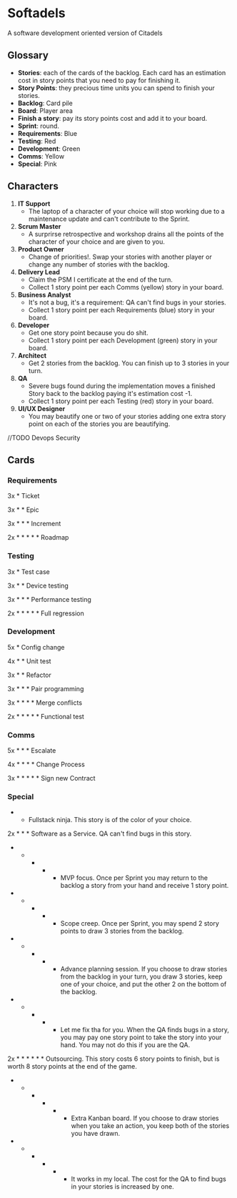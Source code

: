 # Softadels
A software development oriented version of Citadels

## Glossary
- **Stories**: each of the cards of the backlog. Each card has an estimation cost in story points that you need to pay for finishing it.
- **Story Points**: they precious time units you can spend to finish your stories.
- **Backlog**: Card pile
- **Board**: Player area
- **Finish a story**: pay its story points cost and add it to your board.
- **Sprint**: round.
- **Requirements**: Blue 
- **Testing**: Red
- **Development**: Green
- **Comms**: Yellow
- **Special**: Pink

## Characters
1. **IT Support**
    - The laptop of a character of your choice will stop working due to a maintenance update and can't contribute to the Sprint.
2. **Scrum Master**
    - A surprirse retrospective and workshop drains all the points of the character of your choice and are given to you.
3. **Product Owner**
    - Change of priorities!. Swap your stories with another player or change any number of stories with the backlog.
4. **Delivery Lead**
    - Claim the PSM I certificate at the end of the turn. 
    - Collect 1 story point per each Comms (yellow) story in your board.
5. **Business Analyst**
    - It's not a bug, it's a requirement: QA can't find bugs in your stories. 
    - Collect 1 story point per each Requirements (blue) story in your board.
6. **Developer**
    - Get one story point because you do shit. 
    - Collect 1 story point per each Development (green) story in your board.
7. **Architect**
    - Get 2 stories from the backlog. You can finish up to 3 stories in your turn.
8. **QA**
    - Severe bugs found during the implementation moves a finished Story back to the backlog paying it's estimation cost -1.
    - Collect 1 story point per each Testing (red) story in your board.
9. **UI/UX Designer**
    - You may beautify one or two of your stories adding one extra story point on each of the stories you are beautifying.

//TODO Devops Security 

## Cards
### Requirements
3x * Ticket

3x * * Epic

3x * * * Increment

2x * * * * * Roadmap

### Testing
3x * Test case

3x * * Device testing

3x * * * Performance testing

2x * * * * * Full regression

### Development
5x * Config change

4x * * Unit test

3x * * Refactor

3x * * * Pair programming 

3x * * * * Merge conflicts

2x * * * * * Functional test

### Comms
5x * * * Escalate

4x * * * * Change Process

3x * * * * * Sign new Contract


### Special
* * Fullstack ninja. This story is of the color of your choice.

2x * * * Software as a Service. QA can't find bugs in this story.

* * * * * MVP focus. Once per Sprint you may return to the backlog a story from your hand and receive 1 story point.

* * * * * Scope creep. Once per Sprint, you may spend 2 story points to draw 3 stories from the backlog.

* * * * * Advance planning session. If you choose to draw stories from the backlog in your turn, you draw 3 stories, keep one of your choice, and put the other 2 on the bottom of the backlog.

* * * * * Let me fix tha for you. When the QA finds bugs in a story, you may pay one story point to take the story into your hand. You may not do this if you are the QA.

2x * * * * * * Outsourcing. This story costs 6 story points to finish, but is worth 8 story points at the end of the game.

* * * * * * Extra Kanban board. If you choose to draw stories when you take an action, you keep both of the stories you have drawn.

* * * * * * It works in my local. The cost for the QA to find bugs in your stories is increased by one.

